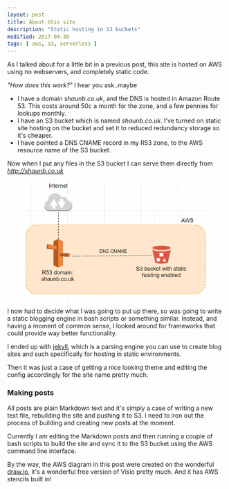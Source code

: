 ```yaml
---
layout: post
title: About this site
description: "Static hosting in S3 buckets"
modified: 2017-04-30
tags: [ aws, s3, serverless ]
---
```


As I talked about for a little bit in a previous post, this site is hosted on AWS using no webservers, and completely static code. 

*"How does this work?"* I hear you ask..maybe

* I have a domain *shaunb.co.uk*, and the DNS is hosted in Amazon Route 53. This costs around 50c a month for the zone, and a few pennies for lookups monthly.
* I have an S3 bucket which is named *shaunb.co.uk*. I've turned on static site hosting on the bucket and set it to reduced redundancy storage so it's cheaper. 
* I have pointed a DNS CNAME record in my R53 zone, to the AWS resource name of the S3 bucket.

Now when I put any files in the S3 bucket I can serve them directly from *http://shaunb.co.uk*

<figure>
	<img src="/images/inf.png" alt="This site on AWS">
</figure>


I now had to decide what I was going to put up there, so was going to write a static blogging engine in bash scripts or something similar. 
Instead, and having a moment of common sense, I looked around for frameworks that could provide way better functionality. 

I ended up with [jekyll](https://jekyllrb.com/), which is a parsing engine you can use to create blog sites and such specifically for hosting in static environments. 

Then it was just a case of getting a nice looking theme and editing the config accordingly for the site name pretty much.

### Making posts

All posts are plain Markdown text and it's simply a case of writing a new text file, rebuilding the site and pushing it to S3.
I need to iron out the process of building and creating new posts at the moment. 

Currently I am editing the Markdown posts and then running a 
couple of bash scripts to build the site and sync it to the S3 bucket using the AWS command line interface. 

By the way, the AWS diagram in this post were created on the wonderful [draw.io](https://www.draw.io/), it's a wonderful free version of Visio pretty much. 
And it has AWS stencils built in!


